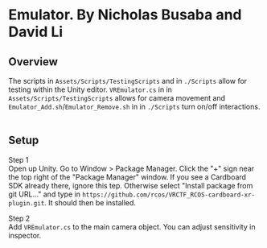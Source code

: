 # Emulator. By Nicholas Busaba and David Li

## Overview

The scripts in `Assets/Scripts/TestingScripts` and in `./Scripts` allow for testing within the Unity editor. `VREmulator.cs` in in `Assets/Scripts/TestingScripts` allows for camera movement and `Emulator_Add.sh`/`Emulator_Remove.sh` in in `./Scripts` turn on/off interactions. <br> <br>

## Setup

Step 1 <br>
Open up Unity. Go to Window > Package Manager. Click the "+" sign near the top right of the "Package Manager" window. If you see a Cardboard SDK already there, ignore this tep. Otherwise select "Install package from git URL..." and type in `https://github.com/rcos/VRCTF_RCOS-cardboard-xr-plugin.git`. It should then be installed.

Step 2 <br>
Add `VREmulator.cs` to the main camera object. You can adjust sensitivity in inspector.